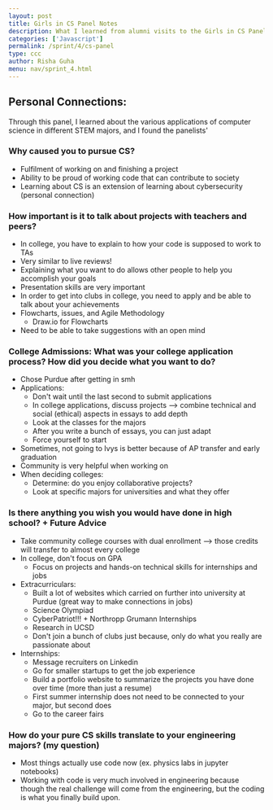 ```yaml
---
layout: post
title: Girls in CS Panel Notes
description: What I learned from alumni visits to the Girls in CS Panel
categories: ['Javascript']
permalink: /sprint/4/cs-panel
type: ccc
author: Risha Guha
menu: nav/sprint_4.html
---
```


## Personal Connections:

Through this panel, I learned about the various applications of computer science in different STEM majors, and I found the panelists' 

### Why caused you to pursue CS?

- Fulfilment of working on and finishing a project
- Ability to be proud of working code that can contribute to society
- Learning about CS is an extension of learning about cybersecurity (personal connection)

### How important is it to talk about projects with teachers and peers?

- In college, you have to explain to how your code is supposed to work to TAs
- Very similar to live reviews!
- Explaining what you want to do allows other people to help you accomplish your goals
- Presentation skills are very important
- In order to get into clubs in college, you need to apply and be able to talk about your achievements
- Flowcharts, issues, and Agile Methodology 
    - Draw.io for Flowcharts
- Need to be able to take suggestions with an open mind

### College Admissions: What was your college application process? How did you decide what you want to do?

- Chose Purdue after getting in smh
- Applications:
    - Don't wait until the last second to submit applications
    - In college applications, discuss projects --> combine technical and social (ethical) aspects in essays to add depth
    - Look at the classes for the majors 
    - After you write a bunch of essays, you can just adapt
    - Force yourself to start
- Sometimes, not going to Ivys is better because of AP transfer and early graduation
- Community is very helpful when working on 
- When deciding colleges:
    - Determine: do you enjoy collaborative projects? 
    - Look at specific majors for universities and what they offer

### Is there anything you wish you would have done in high school? + Future Advice
- Take community college courses with dual enrollment --> those credits will transfer to almost every college
- In college, don't focus on GPA
    - Focus on projects and hands-on technical skills for internships and jobs
- Extracurriculars:
    - Built a lot of websites which carried on further into university at Purdue (great way to make connections in jobs)
    - Science Olympiad
    - CyberPatriot!!! + Northropp Grumann Internships
    - Research in UCSD
    - Don't join a bunch of clubs just because, only do what you really are passionate about
- Internships:
    - Message recruiters on Linkedin
    - Go for smaller startups to get the job experience
    - Build a portfolio website to summarize the projects you have done over time (more than just a resume)
    - First summer internship does not need to be connected to your major, but second does
    - Go to the career fairs

### How do your pure CS skills translate to your engineering majors? (my question)
- Most things actually use code now (ex. physics labs in jupyter notebooks)
- Working with code is very much involved in engineering because though the real challenge will come from the engineering, but the coding is what you finally build upon. 
